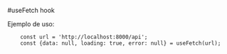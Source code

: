 #useFetch hook

Ejemplo de uso: 
```
    const url = 'http://localhost:8000/api';
    const {data: null, loading: true, error: null} = useFetch(url);

```

